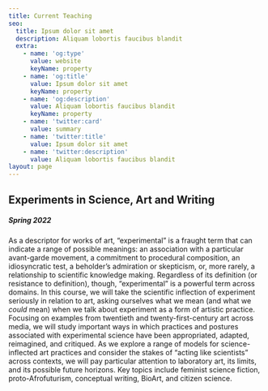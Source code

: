 ```yaml
---
title: Current Teaching
seo:
  title: Ipsum dolor sit amet
  description: Aliquam lobortis faucibus blandit
  extra:
    - name: 'og:type'
      value: website
      keyName: property
    - name: 'og:title'
      value: Ipsum dolor sit amet
      keyName: property
    - name: 'og:description'
      value: Aliquam lobortis faucibus blandit
      keyName: property
    - name: 'twitter:card'
      value: summary
    - name: 'twitter:title'
      value: Ipsum dolor sit amet
    - name: 'twitter:description'
      value: Aliquam lobortis faucibus blandit
layout: page
---
```

## Experiments in Science, Art and Writing

##### *Spring 2022*

As a descriptor for works of art, “experimental” is a fraught term that can indicate a range of possible meanings: an association with a particular avant-garde movement, a commitment to procedural composition, an idiosyncratic test, a beholder’s admiration or skepticism, or, more rarely, a relationship to scientific knowledge making. Regardless of its definition (or resistance to definition), though, “experimental” is a powerful term across domains. In this course, we will take the scientific inflection of experiment seriously in relation to art, asking ourselves what we mean (and what we *could* mean) when we talk about experiment as a form of artistic practice. Focusing on examples from twentieth and twenty-first-century art across media, we will study important ways in which practices and postures associated with experimental science have been appropriated, adapted, reimagined, and critiqued. As we explore a range of models for science-inflected art practices and consider the stakes of “acting like scientists” across contexts, we will pay particular attention to laboratory art, its limits, and its possible future horizons. Key topics include feminist science fiction, proto-Afrofuturism, conceptual writing, BioArt, and citizen science.

